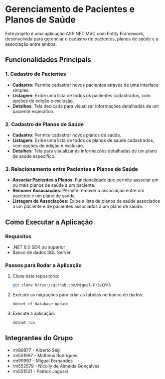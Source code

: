 # Gerenciamento de Pacientes e Planos de Saúde

Este projeto é uma aplicação ASP.NET MVC com Entity Framework, desenvolvida para gerenciar o cadastro de pacientes, planos de saúde e a associação entre ambos.

## Funcionalidades Principais

### 1. Cadastro de Pacientes
- **Cadastro**: Permite cadastrar novos pacientes através de uma interface simples.
- **Listagem**: Exibe uma lista de todos os pacientes cadastrados, com opções de edição e exclusão.
- **Detalhes**: Tela dedicada para visualizar informações detalhadas de um paciente específico.

### 2. Cadastro de Planos de Saúde
- **Cadastro**: Permite cadastrar novos planos de saúde.
- **Listagem**: Exibe uma lista de todos os planos de saúde cadastrados, com opções de edição e exclusão.
- **Detalhes**: Tela para visualizar as informações detalhadas de um plano de saúde específico.

### 3. Relacionamento entre Pacientes e Planos de Saúde
- **Associar Pacientes a Planos**: Funcionalidade que permite associar um ou mais planos de saúde a um paciente.
- **Remover Associações**: Permite remover a associação entre um paciente e um plano de saúde.
- **Listagem de Associações**: Exibe a lista de planos de saúde associados a um paciente e de pacientes associados a um plano de saúde.

## Como Executar a Aplicação

### Requisitos
- .NET 6.0 SDK ou superior
- Banco de dados SQL Server

### Passos para Rodar a Aplicação
1. Clone este repositório:
   ```bash
   git clone https://github.com/Miguel-Fr3/CPK5
   
2. Execute as migrações para criar as tabelas no banco de dados:
   ```bash
   dotnet ef database update

   
3. Execute a aplicação:
   ```bash
   dotnet run

## Integrantes do Grupo
- rm99977 - Alberto Seiji
- rm551997 - Matheus Rodrigues
- rm99997 - Miguel Fernandes
- rm552579 - Nicolly de Almeida Gonçalves
- rm551521 - Patrick Jaguski

